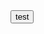 <html>
<head>
  <title>MOTION DETECTOR</title>
  <meta http-equiv="Content-Type" content="text/html; charset=utf-8"/>

  <script>
        
    audioCtx = new(window.AudioContext || window.webkitAudioContext)();
let a =0;
    let rising = 1;
   
  function player (freq) {

            
  var osc = audioCtx.createOscillator();
  var gainNode = audioCtx.createGain();

  osc.connect(gainNode);
  gainNode.connect(audioCtx.destination);

  gainNode.gain.value = 0.1;
  osc.frequency.value = freq;
  osc.type = "sine";

  osc.start();

  setTimeout(
    function() {
      osc.stop();
    },
    2000
  );
  };

show();
        
  function show() {
  
  let sensor = new Accelerometer();
sensor.start();

  	sensor.onreading = () => {
  	
  	a= (Math.sqrt((sensor.x * sensor.x) + (sensor.y * sensor.y) + (sensor.z * sensor.z)));
  	
  	if (a>10 && rising){ document.getElementById("t4").innerHTML = 'BoooOM = '+ a + 'm.s-2'; rising = 0; player (800); }
    if (a<10){rising = 1;}
}

        

sensor.onerror = event => console.log(event.error.name, event.error.message);
}
       
        
    </script>

</head>



<body onload="player(600);">
  <button onclick="player(600);">test</button>
  <p id="t4"></p>

</body>
</html>
